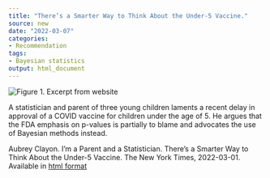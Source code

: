 ```yaml
---
title: "There’s a Smarter Way to Think About the Under-5 Vaccine."
source: new
date: "2022-03-07"
categories:
- Recommendation
tags:
- Bayesian statistics
output: html_document
---
```


![Figure 1. Excerpt from website](http://www.pmean.com/new-images/22/smarter-way-01.png)

<div class="notes">

A statistician and parent of three young children laments a recent delay in approval of a COVID vaccine for children under the age of 5. He argues that the FDA emphasis on p-values is partially to blame and advocates the use of Bayesian methods instead.

Aubrey Clayon. I’m a Parent and a Statistician. There’s a Smarter Way to Think About the Under-5 Vaccine. The New York Times, 2022-03-01. Available in [html format][cla1]

[cla1]: https://www.nytimes.com/2022/03/01/opinion/under-5-vaccine.html

</div>
